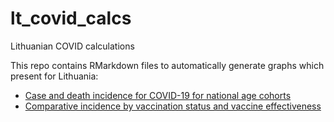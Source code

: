 # lt_covid_calcs
Lithuanian COVID calculations

This repo contains RMarkdown files to automatically generate graphs which
present for Lithuania:

- [Case and death incidence for COVID-19 for national age cohorts](output/Lithuanian-breakthrough-calculations)
- [Comparative incidence by vaccination status and vaccine effectiveness](output/Lithuanian-age-breakdowns)
